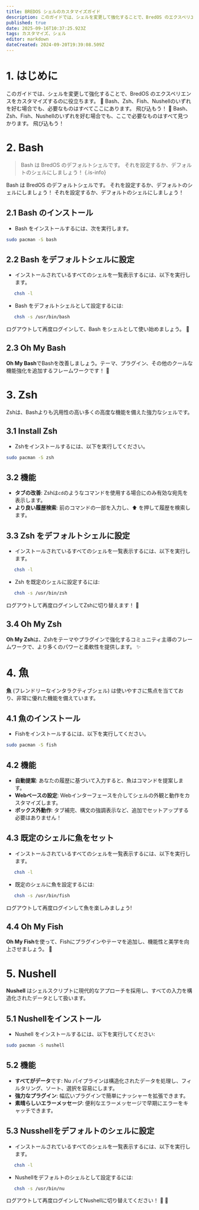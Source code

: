 ```yaml
---
title: BREDOS シェルのカスタマイズガイド
description: このガイドでは、シェルを変更して強化することで、BredOS のエクスペリエンスをカスタマイズするのに役立ちます。 🚀 Bash、Zsh、Fish、Nushellのいずれを好む場合でも、必要なものはすべてここにあります。 飛び込もう！ 🌊  Bash、Zsh、Fish、Nushellのいずれを好む場合でも、ここで必要なものはすべて見つかります。 飛び込もう！ このガイドでは、シェルを変更して強化することで、BredOS のエクスペリエンスをカスタマイズするのに役立ちます。 🚀 Bash、Zsh、Fish、Nushellのいずれを好む場合でも、必要なものはすべてここにあります。 飛び込もう！ 🌊 🚀 Bash、Zsh、Fish、Nushellのいずれを好む場合でも、必要なものはすべてここにあります。 飛び込もう！ 🌊
published: true
date: 2025-09-16T10:37:25.923Z
tags: カスタマイズ、シェル
editor: markdown
dateCreated: 2024-09-20T19:39:08.509Z
---
```


# 1. はじめに

このガイドでは、シェルを変更して強化することで、BredOS のエクスペリエンスをカスタマイズするのに役立ちます。 🚀 Bash、Zsh、Fish、Nushellのいずれを好む場合でも、必要なものはすべてここにあります。 飛び込もう！ 🌊  Bash、Zsh、Fish、Nushellのいずれを好む場合でも、ここで必要なものはすべて見つかります。 飛び込もう！

# 2. Bash

> Bash は BredOS のデフォルトシェルです。 それを設定するか、デフォルトのシェルにしましょう！
> {.is-info}

Bash は BredOS のデフォルトシェルです。 それを設定するか、デフォルトのシェルにしましょう！ それを設定するか、デフォルトのシェルにしましょう！

## 2.1 Bash のインストール

- Bash をインストールするには、次を実行します。

```bash
sudo pacman -S bash
```

## 2.2 Bash をデフォルトシェルに設定

- インストールされているすべてのシェルを一覧表示するには、以下を実行します。

```bash
   chsh -l
```

- Bash をデフォルトシェルとして設定するには:

```bash
   chsh -s /usr/bin/bash
```

ログアウトして再度ログインして、Bash をシェルとして使い始めましょう。 🔄

## 2.3 Oh My Bash

**Oh My Bash**でBashを改善しましょう。テーマ、プラグイン、その他のクールな機能強化を追加するフレームワークです！ 🌟

# 3. Zsh

Zshは、Bashよりも汎用性の高い多くの高度な機能を備えた強力なシェルです。

## 3.1 Install Zsh

- Zshをインストールするには、以下を実行してください。

```bash
sudo pacman -S zsh
```

## 3.2 機能

- **タブの改善**: Zshは`cd`のようなコマンドを使用する場合にのみ有効な宛先を表示します。
- **より良い履歴検索**: 前のコマンドの一部を入力し、⬆️ を押して履歴を検索します。

## 3.3 Zsh をデフォルトシェルに設定

- インストールされているすべてのシェルを一覧表示するには、以下を実行します。

```bash
   chsh -l
```

- Zsh を既定のシェルに設定するには:

```bash
   chsh -s /usr/bin/zsh
```

ログアウトして再度ログインしてZshに切り替えます！ 🔄

## 3.4 Oh My Zsh

**Oh My Zsh**は、Zshをテーマやプラグインで強化するコミュニティ主導のフレームワークで、より多くのパワーと柔軟性を提供します。 ✨

# 4. 魚

**魚** (フレンドリーなインタラクティブシェル) は使いやすさに焦点を当てており、非常に優れた機能を備えています。

## 4.1 魚のインストール

- Fishをインストールするには、以下を実行してください。

```bash
sudo pacman -S fish
```

## 4.2 機能

- **自動提案**: あなたの履歴に基づいて入力すると、魚はコマンドを提案します。
- **Webベースの設定**: Webインターフェースを介してシェルの外観と動作をカスタマイズします。
- **ボックス外動作**: タブ補完、構文の強調表示など、追加でセットアップする必要はありません！

## 4.3 既定のシェルに魚をセット

- インストールされているすべてのシェルを一覧表示するには、以下を実行します。

```bash
   chsh -l
```

- 既定のシェルに魚を設定するには:

```bash
   chsh -s /usr/bin/fish
```

ログアウトして再度ログインして魚を楽しみましょう!

## 4.4 Oh My Fish

**Oh My Fish**を使って、Fishにプラグインやテーマを追加し、機能性と美学を向上させましょう。 🌈

# 5. Nushell

**Nushell** はシェルスクリプトに現代的なアプローチを採用し、すべての入力を構造化されたデータとして扱います。

## 5.1 Nushellをインストール

- Nushell をインストールするには、以下を実行してください:

```bash
sudo pacman -S nushell
```

## 5.2 機能

- **すべてがデータ**です: Nu パイプラインは構造化されたデータを処理し、フィルタリング、ソート、選択を容易にします。
- **強力なプラグイン**: 幅広いプラグインで簡単にナッシャーを拡張できます。
- **素晴らしいエラーメッセージ**: 便利なエラーメッセージで早期にエラーをキャッチできます。

## 5.3 Nusshellをデフォルトのシェルに設定

- インストールされているすべてのシェルを一覧表示するには、以下を実行します。

```bash
   chsh -l
```

- Nushellをデフォルトのシェルとして設定するには:

```bash
   chsh -s /usr/bin/nu
```

ログアウトして再度ログインしてNushellに切り替えてください！ 🔄 🔄
